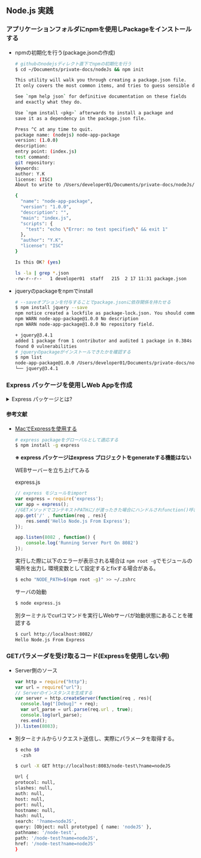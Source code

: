 ## Node.js 実践

### アプリケーションフォルダにnpmを使用しPackageをインストールする

- npmの初期化を行う(package.jsonの作成)

    ```sh
    # githubのnodejsディレクト直下でnpmの初期化を行う
    $ cd ~/Documents/private-docs/nodeJs && npm init

    This utility will walk you through creating a package.json file.
    It only covers the most common items, and tries to guess sensible defaults.

    See `npm help json` for definitive documentation on these fields
    and exactly what they do.

    Use `npm install <pkg>` afterwards to install a package and
    save it as a dependency in the package.json file.

    Press ^C at any time to quit.
    package name: (nodejs) node-app-package
    version: (1.0.0)
    description:
    entry point: (index.js)
    test command:
    git repository:
    keywords:
    author: Y.K
    license: (ISC)
    About to write to /Users/developer01/Documents/private-docs/nodeJs/package.json:

    {
      "name": "node-app-package",
      "version": "1.0.0",
      "description": "",
      "main": "index.js",
      "scripts": {
        "test": "echo \"Error: no test specified\" && exit 1"
      },
      "author": "Y.K",
      "license": "ISC"
    }

    Is this OK? (yes)

    ls -la | grep *.json
    -rw-r--r--   1 developer01  staff   215  2 17 11:31 package.json

   ```

- jqueryのpackageをnpmでinstall

  ```sh
  # --saveオプションを付与することでpackage.jsonに依存関係を持たせる
  $ npm install jquery --save
  npm notice created a lockfile as package-lock.json. You should commit this file.
  npm WARN node-app-package@1.0.0 No description
  npm WARN node-app-package@1.0.0 No repository field.

  + jquery@3.4.1
  added 1 package from 1 contributor and audited 1 package in 0.384s
  found 0 vulnerabilities
  # jqueryのpackageがインストールできたかを確認する
  $ npm list
  node-app-package@1.0.0 /Users/developer01/Documents/private-docs/nodeJs
  └── jquery@3.4.1
  ```

### Express パッケージを使用しWeb Appを作成　

<details>
<summary>Express パッケージとは?</summary>

  ```
  Expressは、nodeを使ったWebアプリケーションを作成するためのワークフレーム
  ```
  </details>

#### 参考文献

- [MacでExpressを使用する](https://rikson.net/install-express/)

  ```sh
  # express packageをグローバルとして適応する
  $ npm install -g express
  ```

  **※ express パッケージはexpress プロジェクトをgenerateする機能はない**

  WEBサーバーを立ち上げてみる

  express.js

  ```js
  // express モジュールをimport
  var express = require('express');
  var app = express();
  //GETメソッドでコンテキストPATHに/が渡ったきた場合にハンドルされfunction()呼び出される
  app.get('/' , function(req , res){
      res.send('Hello Node.js From Express');
  });

  app.listen(8082 , function() {
      console.log('Running Server Port On 8082')
  });
  ```
  実行した際に以下のエラーが表示される場合は `npm root -g`でモジュールの場所を出力し
  環境変数として設定するとfixする場合がある。

  ```sh
  $ echo "NODE_PATH=$(npm root -g)" >> ~/.zshrc
  ```

  サーバの始動

  ```sh
  $ node express.js
  ```
  別ターミナルでcurlコマンドを実行しWebサーバが始動状態にあることを確認する

  ```sh
  $ curl http://localhost:8082/
  Hello Node.js From Express
  ```

### GETパラメーダを受け取るコード(Expressを使用しない例)

- Server側のソース

  ```js
  var http = require("http");
  var url = require("url");
  // Serverのインスタンスを生成する
  var server = http.createServer(function(req , res){
  	console.log("[Debug]" + req);
  	var url_parse = url.parse(req.url , true);
  	console.log(url_parse);
  	res.end();
  }).listen(8083);
  ```

- 別ターミナルからリクエスト送信し、実際にパラメータを取得する。

  ```sh
  $ echo $0
    -zsh

  $ curl -X GET http://localhost:8083/node-test\?name=nodeJS

  Url {
  protocol: null,
  slashes: null,
  auth: null,
  host: null,
  port: null,
  hostname: null,
  hash: null,
  search: '?name=nodeJS',
  query: [Object: null prototype] { name: 'nodeJS' },
  pathname: '/node-test',
  path: '/node-test?name=nodeJS',
  href: '/node-test?name=nodeJS'
  }
  ```
